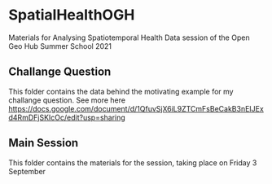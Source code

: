 # SpatialHealthOGH
Materials for Analysing Spatiotemporal Health Data session of the Open Geo Hub Summer School 2021

## Challange Question
This folder contains the data behind the motivating example for my challange question. See more here https://docs.google.com/document/d/1QfuvSjX6iL9ZTCmFsBeCakB3nEIJExd4RmDFjSKIcOc/edit?usp=sharing


## Main Session
This folder contains the materials for the session, taking place on Friday 3 September

